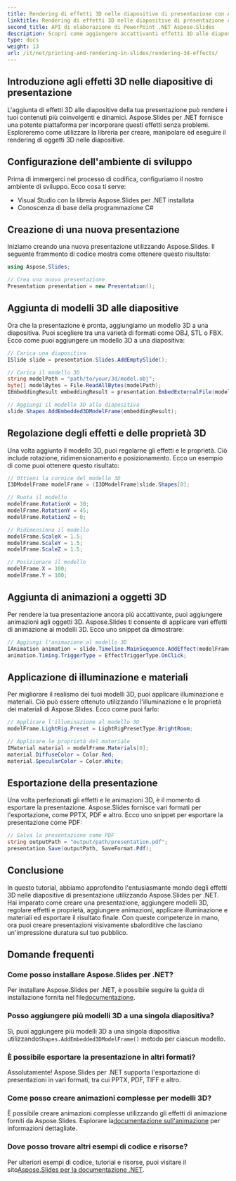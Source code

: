 ```yaml
---
title: Rendering di effetti 3D nelle diapositive di presentazione con Aspose.Slides
linktitle: Rendering di effetti 3D nelle diapositive di presentazione con Aspose.Slides
second_title: API di elaborazione di PowerPoint .NET Aspose.Slides
description: Scopri come aggiungere accattivanti effetti 3D alle diapositive della tua presentazione utilizzando Aspose.Slides per .NET. La nostra guida passo passo copre tutto, dalla configurazione dell'ambiente all'applicazione delle animazioni e all'esportazione del risultato finale.
type: docs
weight: 13
url: /it/net/printing-and-rendering-in-slides/rendering-3d-effects/
---
```


## Introduzione agli effetti 3D nelle diapositive di presentazione

L'aggiunta di effetti 3D alle diapositive della tua presentazione può rendere i tuoi contenuti più coinvolgenti e dinamici. Aspose.Slides per .NET fornisce una potente piattaforma per incorporare questi effetti senza problemi. Esploreremo come utilizzare la libreria per creare, manipolare ed eseguire il rendering di oggetti 3D nelle diapositive.

## Configurazione dell'ambiente di sviluppo

Prima di immergerci nel processo di codifica, configuriamo il nostro ambiente di sviluppo. Ecco cosa ti serve:

- Visual Studio con la libreria Aspose.Slides per .NET installata
- Conoscenza di base della programmazione C#

## Creazione di una nuova presentazione

Iniziamo creando una nuova presentazione utilizzando Aspose.Slides. Il seguente frammento di codice mostra come ottenere questo risultato:

```csharp
using Aspose.Slides;

// Crea una nuova presentazione
Presentation presentation = new Presentation();
```

## Aggiunta di modelli 3D alle diapositive

Ora che la presentazione è pronta, aggiungiamo un modello 3D a una diapositiva. Puoi scegliere tra una varietà di formati come OBJ, STL o FBX. Ecco come puoi aggiungere un modello 3D a una diapositiva:

```csharp
// Carica una diapositiva
ISlide slide = presentation.Slides.AddEmptySlide();

// Carica il modello 3D
string modelPath = "path/to/your/3d/model.obj";
byte[] modelBytes = File.ReadAllBytes(modelPath);
IEmbeddingResult embeddingResult = presentation.EmbedExternalFile(modelBytes);

// Aggiungi il modello 3D alla diapositiva
slide.Shapes.AddEmbedded3DModelFrame(embeddingResult);
```

## Regolazione degli effetti e delle proprietà 3D

Una volta aggiunto il modello 3D, puoi regolarne gli effetti e le proprietà. Ciò include rotazione, ridimensionamento e posizionamento. Ecco un esempio di come puoi ottenere questo risultato:

```csharp
// Ottieni la cornice del modello 3D
I3DModelFrame modelFrame = (I3DModelFrame)slide.Shapes[0];

// Ruota il modello
modelFrame.RotationX = 30;
modelFrame.RotationY = 45;
modelFrame.RotationZ = 0;

// Ridimensiona il modello
modelFrame.ScaleX = 1.5;
modelFrame.ScaleY = 1.5;
modelFrame.ScaleZ = 1.5;

// Posizionare il modello
modelFrame.X = 100;
modelFrame.Y = 100;
```

## Aggiunta di animazioni a oggetti 3D

Per rendere la tua presentazione ancora più accattivante, puoi aggiungere animazioni agli oggetti 3D. Aspose.Slides ti consente di applicare vari effetti di animazione ai modelli 3D. Ecco uno snippet da dimostrare:

```csharp
// Aggiungi l'animazione al modello 3D
IAnimation animation = slide.Timeline.MainSequence.AddEffect(modelFrame, EffectType.Fade);
animation.Timing.TriggerType = EffectTriggerType.OnClick;
```

## Applicazione di illuminazione e materiali

Per migliorare il realismo dei tuoi modelli 3D, puoi applicare illuminazione e materiali. Ciò può essere ottenuto utilizzando l'illuminazione e le proprietà dei materiali di Aspose.Slides. Ecco come puoi farlo:

```csharp
// Applicare l'illuminazione al modello 3D
modelFrame.LightRig.Preset = LightRigPresetType.BrightRoom;

// Applicare le proprietà del materiale
IMaterial material = modelFrame.Materials[0];
material.DiffuseColor = Color.Red;
material.SpecularColor = Color.White;
```

## Esportazione della presentazione

Una volta perfezionati gli effetti e le animazioni 3D, è il momento di esportare la presentazione. Aspose.Slides fornisce vari formati per l'esportazione, come PPTX, PDF e altro. Ecco uno snippet per esportare la presentazione come PDF:

```csharp
// Salva la presentazione come PDF
string outputPath = "output/path/presentation.pdf";
presentation.Save(outputPath, SaveFormat.Pdf);
```

## Conclusione

In questo tutorial, abbiamo approfondito l'entusiasmante mondo degli effetti 3D nelle diapositive di presentazione utilizzando Aspose.Slides per .NET. Hai imparato come creare una presentazione, aggiungere modelli 3D, regolare effetti e proprietà, aggiungere animazioni, applicare illuminazione e materiali ed esportare il risultato finale. Con queste competenze in mano, ora puoi creare presentazioni visivamente sbalorditive che lasciano un'impressione duratura sul tuo pubblico.

## Domande frequenti

### Come posso installare Aspose.Slides per .NET?

 Per installare Aspose.Slides per .NET, è possibile seguire la guida di installazione fornita nel file[documentazione](https://docs.aspose.com/slides/net/installation/).

### Posso aggiungere più modelli 3D a una singola diapositiva?

 Sì, puoi aggiungere più modelli 3D a una singola diapositiva utilizzando`Shapes.AddEmbedded3DModelFrame()` metodo per ciascun modello.

### È possibile esportare la presentazione in altri formati?

Assolutamente! Aspose.Slides per .NET supporta l'esportazione di presentazioni in vari formati, tra cui PPTX, PDF, TIFF e altro.

### Come posso creare animazioni complesse per modelli 3D?

 È possibile creare animazioni complesse utilizzando gli effetti di animazione forniti da Aspose.Slides. Esplorare la[documentazione sull'animazione](https://reference.aspose.com/slides/net/aspose.slides.animation/) per informazioni dettagliate.

### Dove posso trovare altri esempi di codice e risorse?

 Per ulteriori esempi di codice, tutorial e risorse, puoi visitare il sito[Aspose.Slides per la documentazione .NET](https://reference.aspose.com/slides/net/).